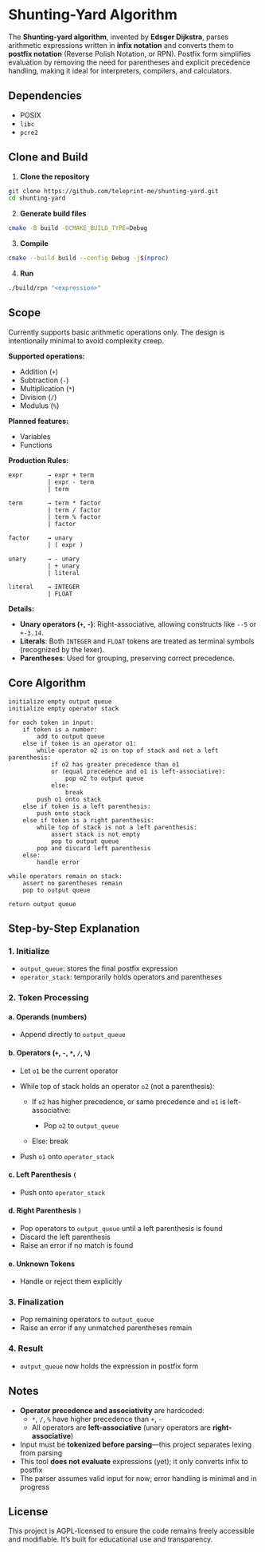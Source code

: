 # Shunting-Yard Algorithm

The **Shunting-yard algorithm**, invented by **Edsger Dijkstra**, parses arithmetic expressions
written in **infix notation** and converts them to **postfix notation** (Reverse Polish Notation, or
RPN). Postfix form simplifies evaluation by removing the need for parentheses and explicit
precedence handling, making it ideal for interpreters, compilers, and calculators.

## Dependencies

- POSIX
- `libc`
- `pcre2`

## Clone and Build

1. **Clone the repository**

```sh
git clone https://github.com/teleprint-me/shunting-yard.git
cd shunting-yard
```

2. **Generate build files**

```sh
cmake -B build -DCMAKE_BUILD_TYPE=Debug
```

3. **Compile**

```sh
cmake --build build --config Debug -j$(nproc)
```

4. **Run**

```sh
./build/rpn "<expression>"
```

## Scope

Currently supports basic arithmetic operations only. The design is intentionally minimal to avoid
complexity creep.

**Supported operations:**

- Addition (`+`)
- Subtraction (`-`)
- Multiplication (`*`)
- Division (`/`)
- Modulus (`%`)

**Planned features:**

- Variables
- Functions

**Production Rules:**

```ebnf
expr       → expr + term
           | expr - term
           | term

term       → term * factor
           | term / factor
           | term % factor
           | factor

factor     → unary
           | ( expr )

unary      → - unary
           | + unary
           | literal

literal    → INTEGER
           | FLOAT
```

**Details:**

- **Unary operators (`+`, `-`)**: Right-associative, allowing constructs like `--5` or `+-3.14`.
- **Literals**: Both `INTEGER` and `FLOAT` tokens are treated as terminal symbols (recognized by the
  lexer).
- **Parentheses**: Used for grouping, preserving correct precedence.

## Core Algorithm

```text
initialize empty output queue
initialize empty operator stack

for each token in input:
    if token is a number:
        add to output queue
    else if token is an operator o1:
        while operator o2 is on top of stack and not a left parenthesis:
            if o2 has greater precedence than o1
            or (equal precedence and o1 is left-associative):
                pop o2 to output queue
            else:
                break
        push o1 onto stack
    else if token is a left parenthesis:
        push onto stack
    else if token is a right parenthesis:
        while top of stack is not a left parenthesis:
            assert stack is not empty
            pop to output queue
        pop and discard left parenthesis
    else:
        handle error

while operators remain on stack:
    assert no parentheses remain
    pop to output queue

return output queue
```

## Step-by-Step Explanation

### 1. **Initialize**

- `output_queue`: stores the final postfix expression
- `operator_stack`: temporarily holds operators and parentheses

### 2. **Token Processing**

#### a. **Operands (numbers)**

- Append directly to `output_queue`

#### b. **Operators (`+`, `-`, `*`, `/`, `%`)**

- Let `o1` be the current operator
- While top of stack holds an operator `o2` (not a parenthesis):

  - If `o2` has higher precedence, or same precedence and `o1` is left-associative:

    - Pop `o2` to `output_queue`

  - Else: break

- Push `o1` onto `operator_stack`

#### c. **Left Parenthesis `(`**

- Push onto `operator_stack`

#### d. **Right Parenthesis `)`**

- Pop operators to `output_queue` until a left parenthesis is found
- Discard the left parenthesis
- Raise an error if no match is found

#### e. **Unknown Tokens**

- Handle or reject them explicitly

### 3. **Finalization**

- Pop remaining operators to `output_queue`
- Raise an error if any unmatched parentheses remain

### 4. **Result**

- `output_queue` now holds the expression in postfix form

## Notes

- **Operator precedence and associativity** are hardcoded:
  - `*`, `/`, `%` have higher precedence than `+`, `-`
  - All operators are **left-associative** (unary operators are **right-associative**)
- Input must be **tokenized before parsing**—this project separates lexing from parsing
- This tool **does not evaluate** expressions (yet); it only converts infix to postfix
- The parser assumes valid input for now; error handling is minimal and in progress

## License

This project is AGPL-licensed to ensure the code remains freely accessible and modifiable. It’s
built for educational use and transparency.
